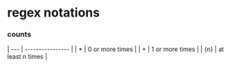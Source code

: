 # regex notations

### counts

| --- | ---------------- |
| *   | 0 or more times  |
| +   | 1 or more times  |
| {n} | at least n times |
